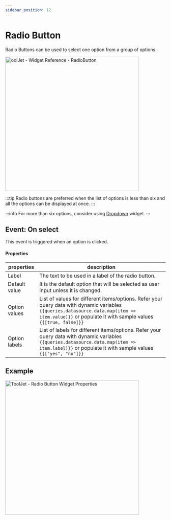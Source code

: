 ```yaml
---
sidebar_position: 12
---
```


# Radio Button

Radio Buttons can be used to select one option from a group of options.

<img class="screenshot-full" src="/img/widgets/radio-button/radiobutton.gif" alt="oolJet - Widget Reference - RadioButton " height="420"/>

:::tip
Radio buttons are preferred when the list of options is less than six and all the options can be displayed at once.
:::

:::info
For more than six options, consider using [Dropdown](/docs/widgets/dropdown) widget.
:::


## Event: On select

This event is triggered when an option is clicked.


#### Properties

| properties      | description |
| ----------- | ----------- |
| Label | The text to be used in a label of the radio button. |
| Default value | It is the default option that will be selected as user input unless it is changed. |
| Option values | List of values for different items/options. Refer your query data with dynamic variables `{{queries.datasource.data.map(item => item.value)}}` or populate it with sample values `{{[true, false]}}`  |
| Option labels | List of labels for different items/options. Refer your query data with dynamic variables `{{queries.datasource.data.map(item => item.label)}}` or populate it with sample values `{{["yes", "no"]}}` |


## Example
<img class="screenshot-full" src="/img/widgets/radio-button/radiobutton-example.gif" alt="ToolJet - Radio Button Widget Properties" height="420"/>
